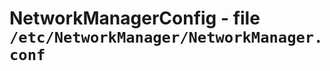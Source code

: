 NetworkManagerConfig - file ``/etc/NetworkManager/NetworkManager.conf``
=======================================================================